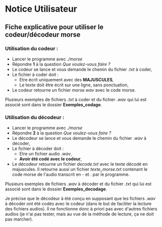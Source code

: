 # Notice Utilisateur

## Fiche explicative pour utiliser le codeur/décodeur morse

### Utilisation du codeur :

- Lancer le programme avec *./morse*
- Répondre **1** à la question *Que voulez-vous faire ?*
- Le codeur se lance et vous demande le chemin du fichier *.txt* à coder,
- Le fichier à coder doit :
  - Etre écrit uniquement avec des **MAJUSCULES**,
  - Le texte doit être écrit sur une ligne, sans ponctuation,
- Le codeur retourne un fichier *morse.wav* avec le code morse.

Plusieurs exemples de fichiers *.txt* à coder et du fichier *.wav* qui lui est associé sont dans le dossier **Exemples_codage**.

### Utilisation du décodeur :
- Lancer le programme avec *./morse*
- Répondre **2** à la question *Que voulez-vous faire ?*
- Le décodeur se lance et vous demande le chemin du fichier *.wav* à décoder,
- Le fichier à décoder doit :
  - Etre un fichier audio *.wav*,
  - **Avoir été codé avec le codeur**,
- Le décodeur retourne un fichier *decode.txt* avec le texte décodé en majuscules. Il retourne aussi un fichier *texte_morse.txt* contenant le code morse de l'audio transcrit en - et . par le programme.
  
Plusieurs exemples de fichiers *.wav* à décoder et du fichier *.txt* qui lui est associé sont dans le dossier **Exemples_decodage**.

Je précise que le décodeur à été conçu en supposant que les fichiers *.wav* à décoder ont été codés avec le codeur (dans le but de faciliter la lecture des fichiers audios). Il ne fonctionne donc à priori pas avec d'autres fichiers audios (je n'ai pas tester, mais au vue de la méthode de lecture, ça ne doit pas marcher).